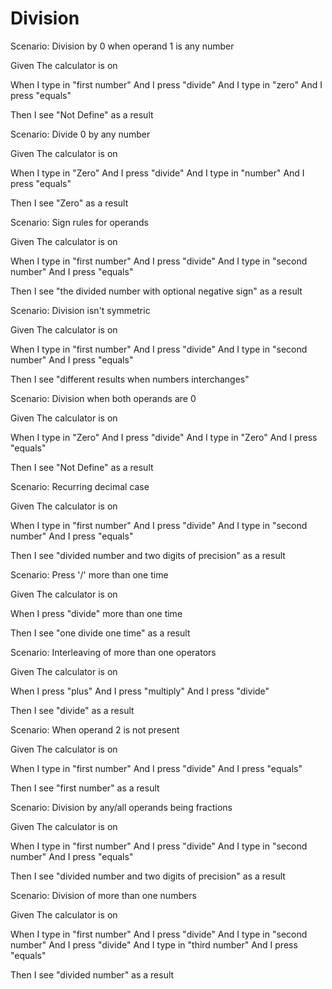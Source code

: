 # Division

Scenario: Division by 0 when operand 1 is any number

Given The calculator is on

When I type in "first number"
And I press "divide"
And I type in "zero"
And I press "equals"

Then I see "Not Define" as a result

Scenario: Divide 0 by any number

Given The calculator is on

When I type in "Zero"
And I press "divide"
And I type in "number"
And I press "equals"

Then I see "Zero" as a result

Scenario: Sign rules for operands

Given The calculator is on

When I type in "first number"
And I press "divide"
And I type in "second number"
And I press "equals"

Then I see "the divided number with optional negative sign" as a result

Scenario: Division isn't symmetric

Given The calculator is on

When I type in "first number"
And I press "divide"
And I type in "second number"
And I press "equals"

Then I see "different results when numbers interchanges"

Scenario: Division when both operands are 0

Given The calculator is on

When I type in "Zero"
And I press "divide"
And I type in "Zero"
And I press "equals"

Then I see "Not Define" as a result

Scenario: Recurring decimal case

Given The calculator is on

When I type in "first number"
And I press "divide"
And I type in "second number"
And I press "equals"

Then I see "divided number and two digits of precision" as a result

Scenario: Press '/' more than one time 

Given The calculator is on

When I press "divide" more than one time

Then I see "one divide one time" as a result

Scenario: Interleaving of more than one operators

Given The calculator is on

When I press "plus"
And I press "multiply"
And I press "divide"

Then I see "divide" as a result

Scenario: When operand 2 is not present

Given The calculator is on

When I type in "first number"
And I press "divide"
And I press "equals"

Then I see "first number" as a result

Scenario: Division by any/all operands being fractions

Given The calculator is on

When I type in "first number"
And I press "divide"
And I type in "second number"
And I press "equals"

Then I see "divided number and two digits of precision" as a result

Scenario: Division of more than one numbers

Given The calculator is on

When I type in "first number"
And I press "divide"
And I type in "second number"
And I press "divide"
And I type in "third number"
And I press "equals"

Then I see "divided number" as a result
